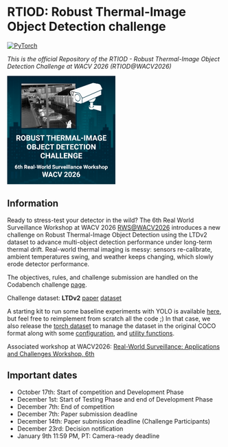 # **RTIOD: Robust Thermal-Image Object Detection challenge**

<a href="https://pytorch.org/get-started/locally/"><img alt="PyTorch" src="https://img.shields.io/badge/PyTorch-ee4c2c?logo=pytorch&logoColor=white"></a>

*This is the official Repository of the RTIOD - Robust Thermal-Image Object Detection Challenge at WACV 2026 (RTIOD@WACV2026)*

<img src="assets/chal_logo.png" alt="drawing" width="50%">

## Information

Ready to stress-test your detector in the wild? The 6th Real World Surveillance Workshop at WACV 2026 [RWS@WACV2026](https://vap.aau.dk/rws/) introduces a new challenge on Robust Thermal-Image Object Detection using the LTDv2 dataset to advance multi-object detection performance under long-term thermal drift. Real-world thermal imaging is messy: sensors re-calibrate, ambient temperatures swing, and weather keeps changing, which slowly erode detector performance.

The objectives, rules, and challenge submission are handled on the Codabench challenge [page](https://www.codabench.org/competitions/10954/).

Challenge dataset: **LTDv2** [paper](https://www.techrxiv.org/doi/full/10.36227/techrxiv.175339329.95323969) [dataset](https://huggingface.co/datasets/vapaau/LTDv2)

A starting kit to run some baseline experiments with YOLO is available [here](doc/starting_kit/), but feel free to reimplement from scratch all the code ;) In that case, we also release the [torch dataset](./starting_kit/src/datasets/dataset.py) to manage the dataset in the original COCO format along with some [configuration](./starting_kit/config/config.yaml), and [utility functions](./starting_kit/src/utils/).

Associated workshop at WACV2026: [Real-World Surveillance: Applications and Challenges Workshop, 6th](https://vap.aau.dk/rws/)

## Important dates
- October 17th:  Start of competition and Development Phase
- December 1st: Start of Testing Phase and end of Development Phase
- December 7th: End of competition
- December 7th: Paper submission deadline
- December 14th: Paper submission deadline (Challenge Participants)
- December 23rd: Decision notification
- January 9th 11:59 PM, PT: Camera-ready deadline
